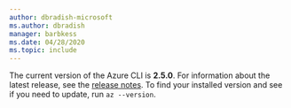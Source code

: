 ```yaml
---
author: dbradish-microsoft
ms.author: dbradish
manager: barbkess
ms.date: 04/28/2020
ms.topic: include
---
```

The current version of the Azure CLI is __2.5.0__. For information about the latest release, see the [release notes](../release-notes-azure-cli.md). To find your installed version and see if you need to update, run `az --version`.
